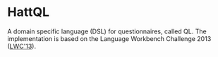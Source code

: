 # HattQL 

A domain specific language (DSL) for questionnaires, called QL.
The implementation is based on the Language Workbench Challenge 2013
([LWC'13](http://www.languageworkbenches.net/past-editions/)).

